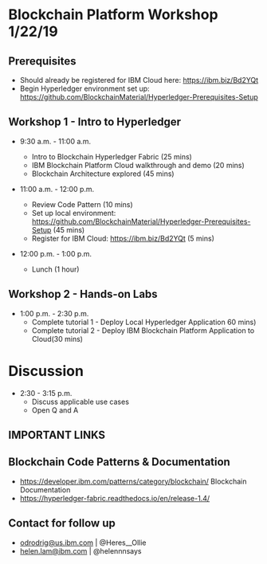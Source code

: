 # Blockchain Platform Workshop 1/22/19

## Prerequisites
- Should already be registered for IBM Cloud here: https://ibm.biz/Bd2YQt
- Begin Hyperledger environment set up: https://github.com/BlockchainMaterial/Hyperledger-Prerequisites-Setup

## Workshop 1 - Intro to Hyperledger 
* 9:30 a.m. - 11:00 a.m. 
  * Intro to Blockchain Hyperledger Fabric (25 mins)
  * IBM Blockchain Platform Cloud walkthrough and demo (20 mins)
  * Blockchain Architecture explored (45 mins) 

* 11:00 a.m. - 12:00 p.m. 
  * Review Code Pattern (10 mins)
  * Set up local environment: https://github.com/BlockchainMaterial/Hyperledger-Prerequisites-Setup (45 mins) 
  * Register for IBM Cloud: https://ibm.biz/Bd2YQt (5 mins)

* 12:00 p.m. - 1:00 p.m. 
  * Lunch (1 hour)

## Workshop 2 - Hands-on Labs
* 1:00 p.m. - 2:30 p.m. 
   * Complete tutorial 1 - Deploy Local Hyperledger Application 60 mins)
   * Complete tutorial 2 - Deploy IBM Blockchain Platform Application to Cloud(30 mins)

# Discussion 
* 2:30 - 3:15 p.m. 
   * Discuss applicable use cases
   * Open Q and A 
    
## IMPORTANT LINKS 

## Blockchain Code Patterns & Documentation
* https://developer.ibm.com/patterns/category/blockchain/
Blockchain Documentation
* https://hyperledger-fabric.readthedocs.io/en/release-1.4/

## Contact for follow up
* odrodrig@us.ibm.com | @Heres__Ollie
* helen.lam@ibm.com | @helennnsays










 
 

